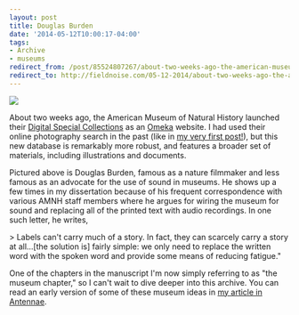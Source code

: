 ```yaml
---
layout: post 
title: Douglas Burden
date: '2014-05-12T10:00:17-04:00' 
tags: 
- Archive 
- museums 
redirect_from: /post/85524807267/about-two-weeks-ago-the-american-museum-of/
redirect_to: http://fieldnoise.com/05-12-2014/about-two-weeks-ago-the-american-museum-of
---
```


![](http://images.library.amnh.org/digital/files/original/502b044e744d6617b8871f3d6a6bd555.jpg)


About two weeks ago, the American Museum of Natural History launched their [Digital Special Collections][1] as an [Omeka][2] website. I had used their online photography search in the past (like in [my very first post!][3]), but this new database is remarkably more robust, and features a broader set of materials, including illustrations and documents.

Pictured above is Douglas Burden, famous as a nature filmmaker and less famous as an advocate for the use of sound in museums. He shows up a few times in my dissertation because of his frequent correspondence with various AMNH staff members where he argues for wiring the museum for sound and replacing all of the printed text with audio recordings. In one such letter, he writes,

&gt; Labels can't carry much of a story. In fact, they can scarcely carry a story at all…[the solution is] fairly simple: we only need to replace the written word with the spoken word and provide some means of reducing fatigue."

One of the chapters in the manuscript I'm now simply referring to as "the museum chapter," so I can't wait to dive deeper into this archive. You can read an early version of some of these museum ideas in [my article in Antennae][4].

[1]: http://images.library.amnh.org/digital/
[2]: http://omeka.org/
[3]: /post/32809137150/the-guide-a-phone-the-first-audio-tour-for
[4]: http://www.scribd.com/doc/193120097/Craig-Eley-Making-Them-Talk-Animals-Sound-and-Museums
